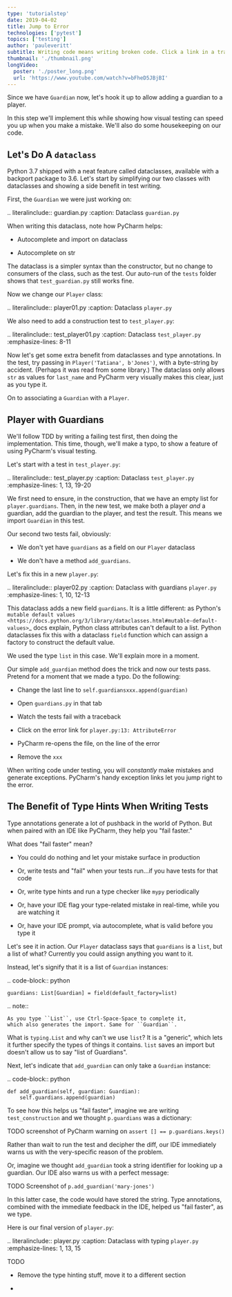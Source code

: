 ```yaml
---
type: 'tutorialstep'
date: 2019-04-02
title: Jump to Error
technologies: ['pytest']
topics: ['testing']
author: 'pauleveritt'
subtitle: Writing code means writing broken code. Click a link in a traceback to open a file on the line of the error.
thumbnail: './thumbnail.png'
longVideo:
  poster: './poster_long.png'
  url: 'https://www.youtube.com/watch?v=bFheD5JBjBI'
---
```



Since we have ``Guardian`` now, let's hook it up to allow adding a guardian
to a player.

In this step we'll implement this while showing how visual testing can
speed you up when you make a mistake. We'll also do some housekeeping on
our code.

## Let's Do A `dataclass`

Python 3.7 shipped with a neat feature called dataclasses, available with a
backport package to 3.6. Let's start by simplifying our two classes with
dataclasses and showing a side benefit in test writing.

First, the ``Guardian`` we were just working on:

.. literalinclude:: guardian.py
    :caption: Dataclass ``guardian.py``

When writing this dataclass, note how PyCharm helps:

- Autocomplete and import on dataclass

- Autocomplete on str

The dataclass is a simpler syntax than the constructor, but no change
to consumers of the class, such as the test. Our auto-run of the
``tests`` folder shows that ``test_guardian.py`` still works fine.

Now we change our ``Player`` class:

.. literalinclude:: player01.py
    :caption: Dataclass ``player.py``

We also need to add a construction test to ``test_player.py``:

.. literalinclude:: test_player01.py
    :caption: Dataclass ``test_player.py``
    :emphasize-lines: 8-11

Now let's get some extra benefit from dataclasses and type annotations. In
the test, try passing in ``Player('Tatiana', b'Jones')``, with a byte-string
by accident. (Perhaps it was read from some library.) The dataclass only allows
``str`` as values for ``last_name`` and PyCharm very visually makes this
clear, just as you type it.

On to associating a ``Guardian`` with a ``Player``.

## Player with Guardians

We'll follow TDD by writing a failing test first, then doing the
implementation. This time, though, we'll make a typo, to show a feature of
using PyCharm's visual testing.

Let's start with a test in ``test_player.py``:

.. literalinclude:: test_player.py
    :caption: Dataclass ``test_player.py``
    :emphasize-lines: 1, 13, 19-20

We first need to ensure, in the construction, that we have an empty list
for ``player.guardians``. Then, in the new test, we make both a player
*and* a guardian, add the guardian to the player, and test the result. This
means we import ``Guardian`` in this test.

Our second two tests fail, obviously:

- We don't yet have ``guardians`` as a field on our ``Player`` dataclass

- We don't have a method ``add_guardians``.

Let's fix this in a new ``player.py``:

.. literalinclude:: player02.py
    :caption: Dataclass with guardians ``player.py``
    :emphasize-lines: 1, 10, 12-13

This dataclass adds a new field ``guardians``. It is a little different: as
Python's
`mutable default values <https://docs.python.org/3/library/dataclasses.html#mutable-default-values>`_
docs explain, Python class attributes can't default to a list. Python
dataclasses fix this with a dataclass ``field`` function which can assign
a factory to construct the default value.

We used the type ``list`` in this case. We'll explain more in a moment.

Our simple ``add_guardian`` method does the trick and now our tests pass.
Pretend for a moment that we made a typo. Do the following:

- Change the last line to ``self.guardiansxxx.append(guardian)``

- Open ``guardians.py`` in that tab

- Watch the tests fail with a traceback

- Click on the error link for ``player.py:13: AttributeError``

- PyCharm re-opens the file, on the line of the error

- Remove the ``xxx``

When writing code under testing, you will *constantly* make mistakes and
generate exceptions. PyCharm's handy exception links let you jump right to
the error.

## The Benefit of Type Hints When Writing Tests

Type annotations generate a lot of pushback in the world of Python. But when
paired with an IDE like PyCharm, they help you "fail faster."

What does "fail faster" mean?

- You could do nothing and let your mistake surface in production

- Or, write tests and "fail" when your tests run...if you have tests for
  that code

- Or, write type hints and run a type checker like ``mypy`` periodically

- Or, have your IDE flag your type-related mistake in real-time, while
  you are watching it

- Or, have your IDE prompt, via autocomplete, what is valid before you
  type it

Let's see it in action. Our ``Player`` dataclass says that ``guardians`` is
a ``list``, but a list of what? Currently you could assign anything you want
to it.

Instead, let's signify that it is a list of ``Guardian`` instances:

.. code-block:: python

    guardians: List[Guardian] = field(default_factory=list)

.. note::

    As you type ``List``, use Ctrl-Space-Space to complete it,
    which also generates the import. Same for ``Guardian``.

What is ``typing.List`` and why can't we use ``list``? It is a
"generic", which lets it further specify the types of things it contains.
``list`` saves an import but doesn't allow us to say "list of Guardians".

Next, let's indicate that ``add_guardian`` can only take a
``Guardian`` instance:

.. code-block:: python

    def add_guardian(self, guardian: Guardian):
        self.guardians.append(guardian)

To see how this helps us "fail faster", imagine we are writing
``test_construction`` and we thought ``p.guardians`` was a dictionary:

TODO screenshot of PyCharm warning on ``assert [] == p.guardians.keys()``

Rather than wait to run the test and decipher the diff, our IDE
immediately warns us with the very-specific reason of the problem.

Or, imagine we thought ``add_guardian`` took a string identifier for
looking up a guardian. Our IDE also warns us with a perfect message:

TODO Screenshot of ``p.add_guardian('mary-jones')``

In this latter case, the code would have stored the string. Type
annotations, combined with the immediate feedback in the IDE, helped us
"fail faster", as we type.

Here is our final version of ``player.py``:

.. literalinclude:: player.py
    :caption: Dataclass with typing ``player.py``
    :emphasize-lines: 1, 13, 15

TODO

- Remove the type hinting stuff, move it to a different section

-
